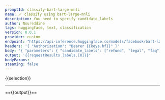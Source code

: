 ```yaml
---
promptId: classify-bart-large-mnli 
name: 🪄 classify using bart-large-mnli
description: You need to specify candidate_labels
author: Noureddine
tags: huggingface, text, classification
version: 0.0.1
provider: custom
endpoint: "https://api-inference.huggingface.co/models/facebook/bart-large-mnli"
headers: '{ "Authorization": "Bearer {{keys.hf}}" }'
body: '{ "parameters": { "candidate_labels": ["refund", "legal", "faq"] }, "inputs": "{{escp prompt}}" }'
output: '{{requestResults.labels.[0]}}'
bodyParams:
steaming: false
---
```

{{selection}}
***
=={{output}}==
<!-- 02670874 -->